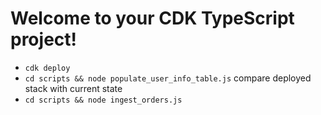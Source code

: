 # Welcome to your CDK TypeScript project!
 * `cdk deploy`
 * `cd scripts && node populate_user_info_table.js`        compare deployed stack with current state
 * `cd scripts && node ingest_orders.js`
